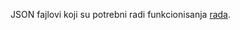 JSON fajlovi koji su potrebni radi funkcionisanja [rada](https://github.com/nikolader/seminarski-skolska-uprava).
